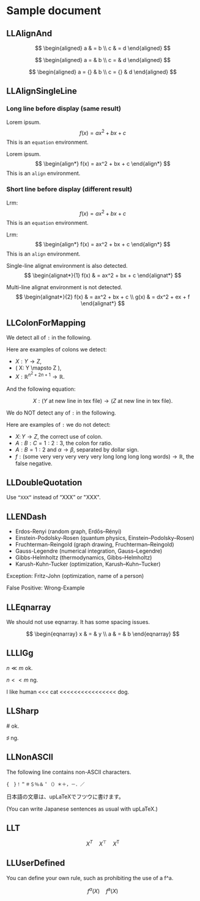 # Sample document

## LLAlignAnd

$$
\begin{aligned}
    a & = b \\
    c & = d
\end{aligned}
$$

$$
\begin{aligned}
    a = & b \\
    c = & d
\end{aligned}
$$

$$
\begin{aligned}
    a = {} & b \\
    c = {} & d
\end{aligned}
$$

## LLAlignSingleLine

### Long line before display (same result)

Lorem ipsum.
$$
\begin{equation*}
    f(x) = ax^2 + bx + c
\end{equation*}
$$
This is an `equation` environment.

Lorem ipsum.
$$
\begin{align*}
f(x) = ax^2 + bx + c
\end{align*}
$$
This is an `align` environment.

### Short line before display (different result)

Lrm:
$$
\begin{equation*}
    f(x) = ax^2 + bx + c
\end{equation*}
$$
This is an `equation` environment.

Lrm:
$$
\begin{align*}
    f(x) = ax^2 + bx + c
\end{align*}
$$
This is an `align` environment.

Single-line alignat environment is also detected.
$$
\begin{alignat*}{1}
    f(x) & = ax^2 + bx + c
\end{alignat*}
$$

Multi-line alignat environment is not detected.
$$
\begin{alignat*}{2}
    f(x) & = ax^2 + bx + c \\
    g(x) & = dx^2 + ex + f
\end{alignat*}
$$

## LLColonForMapping

We detect all of `:` in the following.

Here are examples of colons we detect:

* $X:Y \to Z$,
* \( X: Y \mapsto Z \),
* $X : \mathbb{R}^{n^2 + 2n + 1}  \rightarrow \mathbb{R}$.

And the following equation:

$$
X:
(Y \text{ at new line in tex file})
\to
(Z \text{ at new line in tex file}).
$$

We do NOT detect any of `:` in the following.

Here are examples of `:` we do not detect:

* $X\colon Y \to Z$, the correct use of colon.
* $A:B:C = 1:2:3$, the colon for ratio.
* $A:B = 1:2$ and $\alpha \to \beta$, separated by dollar sign.
* $f: (\text{some very very very very very long long long long words}) \to \mathbb{R}$, the false negative.

## LLDoubleQuotation

Use `“XXX”` instead of “XXX” or "XXX".

## LLENDash

* Erdos-Renyi (random graph, Erdős–Rényi)
* Einstein-Podolsky-Rosen (quantum physics, Einstein–Podolsky–Rosen)
* Fruchterman-Reingold (graph drawing, Fruchterman–Reingold)
* Gauss-Legendre (numerical integration, Gauss–Legendre)
* Gibbs-Helmholtz (thermodynamics, Gibbs–Helmholtz)
* Karush-Kuhn-Tucker (optimization, Karush–Kuhn–Tucker)

Exception: Fritz-John (optimization, name of a person)

False Positive: Wrong-Example

## LLEqnarray

We should not use eqnarray. It has some spacing issues.

$$
\begin{eqnarray}
    x & = & y \\
    a & = & b
\end{eqnarray}
$$

## LLLlGg

$n \ll m$ ok.

$n << m$ ng.

I like human <<< cat <<<<<<<<<<<<<<<< dog.

## LLSharp

$\#$ ok.

$\sharp$ ng.

## LLNonASCII

The following line contains non-ASCII characters.

    {　}！＂＃＄％＆＇（）＊＋，－．／

日本語の文章は、upLaTeXでフツウに書けます。

(You can write Japanese sentences as usual with upLaTeX.)

## LLT

$$
\begin{equation*}
    X^T \quad X^\top \quad X^{\mathsf{T}}
\end{equation*}
$$

## LLUserDefined

You can define your own rule, such as prohibiting the use of a f^a.

$$
\begin{equation*}
    f^a(X) \quad f^{\mathrm{a}}(X)
\end{equation*}
$$
